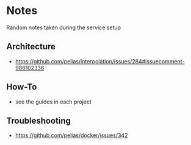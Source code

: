 # Notes

Random notes taken during the service setup

## Architecture

- <https://github.com/pelias/interpolation/issues/284#issuecomment-986102336>

## How-To

- see the guides in each project

## Troubleshooting

- <https://github.com/pelias/docker/issues/342>
